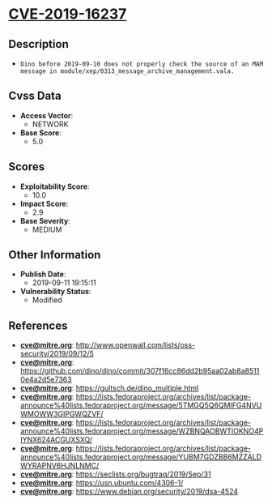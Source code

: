 
# [CVE-2019-16237](https://cve.mitre.org/cgi-bin/cvename.cgi?name=CVE-2019-16237)

## Description

- `Dino before 2019-09-10 does not properly check the source of an MAM message in module/xep/0313_message_archive_management.vala.`

## Cvss Data

- **Access Vector**:
  - NETWORK
- **Base Score**:
  - 5.0

## Scores

- **Exploitability Score**:
  - 10.0
- **Impact Score**:
  - 2.9
- **Base Severity**:
  - MEDIUM

## Other Information

- **Publish Date**:
  - 2019-09-11 19:15:11
- **Vulnerability Status**:
  - Modified

## References

- **cve@mitre.org**: http://www.openwall.com/lists/oss-security/2019/09/12/5
- **cve@mitre.org**: https://github.com/dino/dino/commit/307f16cc86dd2b95aa02ab8a85110e4a2d5e7363
- **cve@mitre.org**: https://gultsch.de/dino_multiple.html
- **cve@mitre.org**: https://lists.fedoraproject.org/archives/list/package-announce%40lists.fedoraproject.org/message/5TMGQ5Q6QMIFG4NVUWMOWW3GIPGWQZVF/
- **cve@mitre.org**: https://lists.fedoraproject.org/archives/list/package-announce%40lists.fedoraproject.org/message/WZBNQAOBWTIOKNO4PIYNX624ACGUXSXQ/
- **cve@mitre.org**: https://lists.fedoraproject.org/archives/list/package-announce%40lists.fedoraproject.org/message/YUBM7GDZBB6MZZALDWYRAPNV6HJNLNMC/
- **cve@mitre.org**: https://seclists.org/bugtraq/2019/Sep/31
- **cve@mitre.org**: https://usn.ubuntu.com/4306-1/
- **cve@mitre.org**: https://www.debian.org/security/2019/dsa-4524
